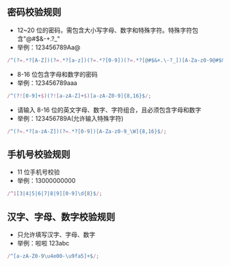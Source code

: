 ## 密码校验规则

- 12~20 位的密码，需包含大小写字母、数字和特殊字符。特殊字符包含"@#$&-+.?\_"
- 举例：123456789Aa@

```js
/^(?=.*?[A-Z])(?=.*?[a-z])(?=.*?[0-9])(?=.*?[@#$&+.\-?_])[A-Za-z0-9@#$&+.\-?_]{12,20}$/;
```

- 8-16 位包含字母和数字的密码
- 举例：123456789aaa

```js
/^(?![0-9]+$)(?![a-zA-Z]+$)[a-zA-Z0-9]{8,16}$/;
```

- 请输入 8-16 位的英文字母、数字、字符组合，且必须包含字母和数字
- 举例：123456789A(允许输入特殊字符)

```js
/^(?=.*?[a-zA-Z])(?=.*?[0-9])[A-Za-z0-9_\W]{8,16}$/;
```

## 手机号校验规则

- 11 位手机号校验
- 举例：13000000000

```js
/^1[3|4|5|6|7|8|9][0-9]\d{8}$/;
```

## 汉字、字母、数字校验规则

- 只允许填写汉字、字母、数字
- 举例：啦啦 123abc

```js
/^[a-zA-Z0-9\u4e00-\u9fa5]+$/;
```
